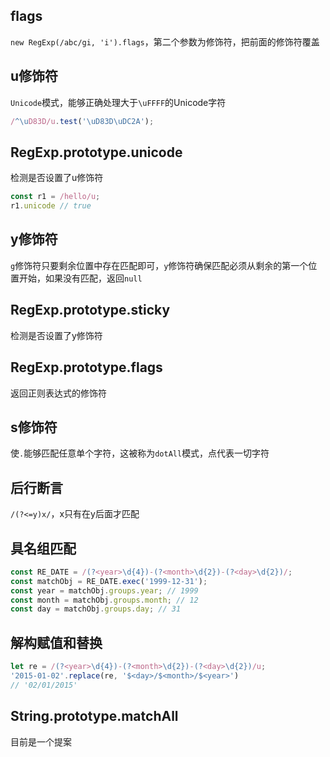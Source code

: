 ## flags

`new RegExp(/abc/gi, 'i').flags`，第二个参数为修饰符，把前面的修饰符覆盖

## u修饰符

`Unicode`模式，能够正确处理大于`\uFFFF`的Unicode字符

```js
/^\uD83D/u.test('\uD83D\uDC2A');
```

## RegExp.prototype.unicode

检测是否设置了u修饰符

```js
const r1 = /hello/u;
r1.unicode // true
```

## y修饰符

`g`修饰符只要剩余位置中存在匹配即可，`y`修饰符确保匹配必须从剩余的第一个位置开始，如果没有匹配，返回`null`

## RegExp.prototype.sticky

检测是否设置了y修饰符

## RegExp.prototype.flags

返回正则表达式的修饰符

## s修饰符

使`.`能够匹配任意单个字符，这被称为`dotAll`模式，点代表一切字符

## 后行断言

`/(?<=y)x/`，x只有在y后面才匹配

## 具名组匹配

```js
const RE_DATE = /(?<year>\d{4})-(?<month>\d{2})-(?<day>\d{2})/;
const matchObj = RE_DATE.exec('1999-12-31');
const year = matchObj.groups.year; // 1999
const month = matchObj.groups.month; // 12
const day = matchObj.groups.day; // 31
```

## 解构赋值和替换

```js
let re = /(?<year>\d{4})-(?<month>\d{2})-(?<day>\d{2})/u;
'2015-01-02'.replace(re, '$<day>/$<month>/$<year>')
// '02/01/2015'
```

## String.prototype.matchAll

目前是一个提案